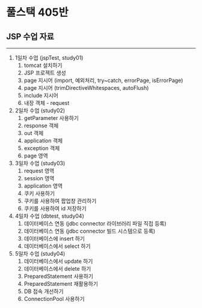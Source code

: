 # 풀스택 405반
## JSP 수업 자료

---

1. 1일차 수업 (jspTest, study01)
   1. tomcat 설치하기
   2. JSP 프로젝트 생성
   3. page 지시어 (import, 예외처리, try~catch, errorPage, isErrorPage)
   4. page 지시어 (trimDirectiveWhitespaces, autoFlush)
   5. include 지시어
   6. 내장 객체 - request
2. 2일차 수업 (study02)
   1. getParameter 사용하기
   2. response 객체
   3. out 객체
   4. application 객체
   5. exception 객체
   6. page 영역
3. 3일차 수업 (study03)
   1. request 영역
   2. session 영역
   3. application 영역
   4. 쿠키 사용하기
   5. 쿠키를 사용하여 팝업창 관리하기
   6. 쿠키를 사용하여 id 저장하기
4. 4일차 수업 (dbtest, study04)
   1. 데이터베이스 연동 (jdbc connector 라이브러리 파일 직접 등록)
   2. 데이터베이스 연동 (jdbc connector 빌드 시스템으로 등록)
   3. 데이터베이스에 insert 하기
   4. 데이터베이스에서 select 하기
5. 5일차 수업 (study04)
   1. 데이터베이스에서 update 하기
   2. 데이터베이스에서 delete 하기
   3. PreparedStatement 사용하기
   4. PreparedStatement 재활용하기
   5. DB 접속 개선하기
   6. ConnectionPool 사용하기